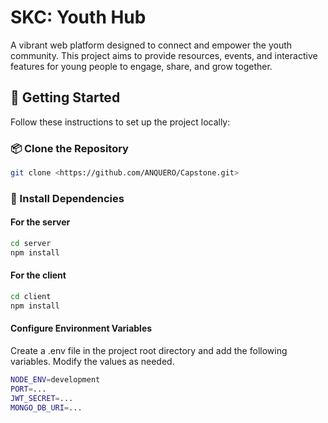 # SKC: Youth Hub

A vibrant web platform designed to connect and empower the youth community. This project aims to provide resources, events, and interactive features for young people to engage, share, and grow together.

## 🚀 Getting Started

Follow these instructions to set up the project locally:

### 📦 Clone the Repository

```bash
git clone <https://github.com/ANQUERO/Capstone.git>
```
### 📁 Install Dependencies

#### For the server
```bash
cd server 
npm install
```


#### For the client
```bash
cd client 
npm install
```
#### Configure Environment Variables
Create a .env file in the project root directory and add the following variables. Modify the values as needed.

```bash
NODE_ENV=development
PORT=...
JWT_SECRET=...
MONGO_DB_URI=...
```


